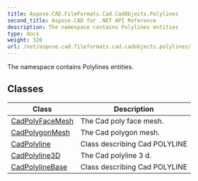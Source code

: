 ```yaml
---
title: Aspose.CAD.FileFormats.Cad.CadObjects.Polylines
second_title: Aspose.CAD for .NET API Reference
description: The namespace contains Polylines entities
type: docs
weight: 320
url: /net/aspose.cad.fileformats.cad.cadobjects.polylines/
---
```

The namespace contains Polylines entities.

## Classes

| Class | Description |
| --- | --- |
| [CadPolyFaceMesh](./cadpolyfacemesh/) | The Cad poly face mesh. |
| [CadPolygonMesh](./cadpolygonmesh/) | The Cad polygon mesh. |
| [CadPolyline](./cadpolyline/) | Class describing Cad POLYLINE |
| [CadPolyline3D](./cadpolyline3d/) | The Cad polyline 3 d. |
| [CadPolylineBase](./cadpolylinebase/) | Class describing Cad POLYLINE |


